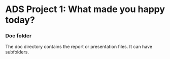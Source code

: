 # ADS Project 1: What made you happy today?
### Doc folder

The doc directory contains the report or presentation files. It can have subfolders.  
